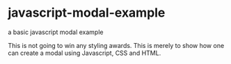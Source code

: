 # javascript-modal-example
a basic javascript modal example

This is not going to win any styling awards.  This is merely to show how one can create a modal using Javascript, CSS and HTML.
